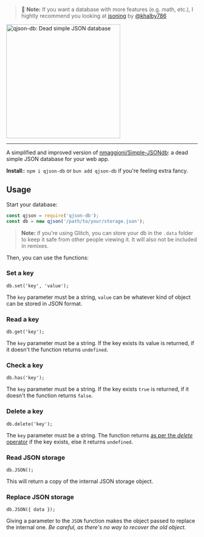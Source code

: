 > 🍩 **Note:** If you want a database with more features (e.g. math, etc.), I hightly recommend you looking at [jsoning](https://github.com/khalby786/jsoning) by [@khalby786](https://github.com/khalby786)


<img src="https://user-images.githubusercontent.com/70700766/196008415-77fb1306-c178-4d7b-88fb-a0888d926171.png" width="300" alt="qjson-db: Dead simple JSON database">

***

A simplified and improved version of [nmaggioni/Simple-JSONdb](https://github.com/nmaggioni/Simple-JSONdb): a dead simple JSON database for your web app.

**Install:**: `npm i qjson-db` or `bun add qjson-db` if you're feeling extra fancy.

## Usage

Start your database:

```javascript
const qjson = require('qjson-db');
const db = new qjson('/path/to/your/storage.json');
```

> **Note:** if you're using Glitch, you can store your db in the `.data` folder to keep it safe from other people viewing it. It will also not be included in remixes.

Then, you can use the functions:

### Set a key
`db.set('key', 'value');`

The `key` parameter must be a string, `value` can be whatever kind of object can be stored in JSON format.

### Read a key
`db.get('key');`

The `key` parameter must be a string. If the key exists its value is returned, if it doesn't the function returns `undefined`.

### Check a key
`db.has('key');`

The `key` parameter must be a string. If the key exists `true` is returned, if it doesn't the function returns `false`.

### Delete a key

`db.delete('key');`

The `key` parameter must be a string. The function returns [as per the _delete_ operator](https://developer.mozilla.org/en-US/docs/Web/JavaScript/Reference/Operators/delete#Return_value) if the key exists, else it returns `undefined`.

### Read JSON storage
`db.JSON();`

This will return a copy of the internal JSON storage object.

### Replace JSON storage
`db.JSON({ data });`

Giving a parameter to the `JSON` function makes the object passed to replace the internal one. _Be careful, as there's no way to recover the old object._
